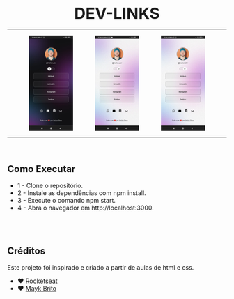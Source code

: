 <div style="text-align:center; font-size: 36px; font-weight: bold;">
  DEV-LINKS
</div>
<hr>
<div style="display: flex; justify-content: space-evenly;">
  <img src="./src/assets/dark.jpeg" alt="Imagem dark tema" width="20%">
  <img src="./src/assets/gif.gif" alt="gif example" width="20%" />
  <img src="./src/assets/light.jpeg" alt="Imagem light tema" width="20%">
</div>

<hr>

</br>

## Como Executar

- 1 - Clone o repositório.
- 2 - Instale as dependências com npm install.
- 3 - Execute o comando npm start.
- 4 - Abra o navegador em http://localhost:3000.

</br>
</br>

## Créditos

Este projeto foi inspirado e criado a partir de aulas de html e css.

- ♥ [Rocketseat](https://app.rocketseat.com.br/devlinks)
- ♥ [Mayk Brito](@maykbrito) 